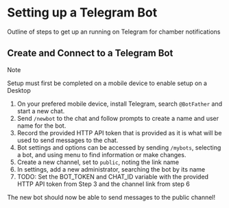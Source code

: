 # Setting up a Telegram Bot
Outline of steps to get up an running on Telegram for chamber notifications

## Create and Connect to a Telegram Bot
> [!NOTE]
> Setup must first be completed on a mobile device to enable setup on a Desktop
1. On your prefered mobile device, install Telegram, search `@BotFather` and start a new chat.
2. Send `/newbot` to the chat and follow prompts to create a name and user name for the bot.
3. Record the provided HTTP API token that is provided as it is what will be used to send messages to the chat.
4. Bot settings and options can be accessed by sending `/mybots`, selecting a bot, and using menu to find information or make changes.
6. Create a new channel, set to `public`, noting the link name
7. In settings, add a new administrator, searching the bot by its name
8. TODO: Set the BOT_TOKEN and CHAT_ID variable with the provided HTTP API token from Step 3 and the channel link from step 6

The new bot should now be able to send messages to the public channel!
